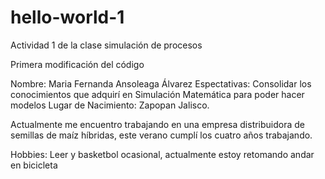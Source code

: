 # hello-world-1
Actividad 1 de la clase simulación de procesos

Primera modificación del código

Nombre: Maria Fernanda Ansoleaga Álvarez
Espectativas: Consolidar los conocimientos que adquirí en Simulación Matemática para poder hacer modelos
Lugar de Nacimiento: Zapopan Jalisco.

Actualmente me encuentro trabajando en una empresa distribuidora de semillas de maíz híbridas, este verano cumplí los cuatro años trabajando.

Hobbies: Leer y basketbol ocasional, actualmente estoy retomando andar en bicicleta 
